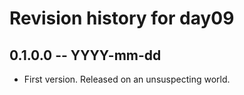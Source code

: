 # Revision history for day09

## 0.1.0.0 -- YYYY-mm-dd

* First version. Released on an unsuspecting world.
